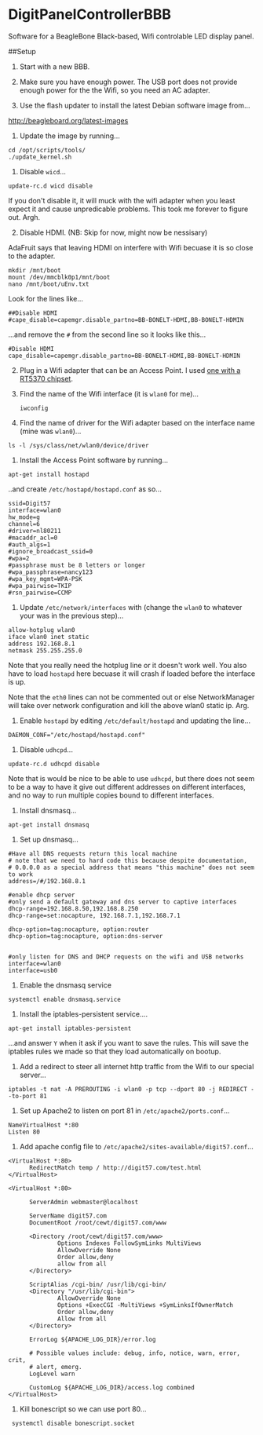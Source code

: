 # DigitPanelControllerBBB
Software for a BeagleBone Black-based, Wifi controlable LED display panel.

##Setup
1. Start with a new BBB. 

1. Make sure you have enough power. The USB port does not provide enough power for the the Wifi, so you need an AC adapter.

1. Use the flash updater to install the latest Debian software image from...

 http://beagleboard.org/latest-images

1. Update the image by running...
 ```
 cd /opt/scripts/tools/
 ./update_kernel.sh
 ```
 
1. Disable `wicd`...
  ```
  update-rc.d wicd disable
  ```
  
  If you don't disable it, it will muck with the wifi adapter when you least expect it and cause unpredicable problems. This took me forever to figure out. Argh. 
  
2. Disable HDMI. (NB: Skip for now, might now be nessisary)

 AdaFruit says that leaving HDMI on interfere with Wifi becuase it is so close to the adapter. 
 ```
 mkdir /mnt/boot
 mount /dev/mmcblk0p1/mnt/boot
 nano /mnt/boot/uEnv.txt
 ```
 
 Look for the lines like...
 ```
 ##Disable HDMI
 #cape_disable=capemgr.disable_partno=BB-BONELT-HDMI,BB-BONELT-HDMIN
 ```
 
 ...and remove the `#` from the second line so it looks like this...
 
 ```
 #Disable HDMI
 cape_disable=capemgr.disable_partno=BB-BONELT-HDMI,BB-BONELT-HDMIN
 ```
 
2. Plug in a Wifi adapter that can be an Access Point. I used [one with a RT5370 chipset](https://www.amazon.com/Wifi-With-Antenna-For-Raspberry/dp/B00H95C0A2/ref=as_sl_pc_ss_til?tag=joshcom-20&linkCode=w01&linkId=ONO3SOUD47R4JW5J&creativeASIN=B00H95C0A2).



1. Find the name of the Wifi interface (it is `wlan0` for me)...
    ```
    iwconfig
    ```

1. Find the name of driver for the Wifi adapter based on the interface name (mine was `wlan0`)...
  ```
  ls -l /sys/class/net/wlan0/device/driver
  ```

1. Install the Access Point software by running...

 ```
 apt-get install hostapd
 ```
 
 ..and create `/etc/hostapd/hostapd.conf` as so...
 
  ```
  ssid=Digit57
  interface=wlan0
  hw_mode=g
  channel=6
  #driver=nl80211
  #macaddr_acl=0
  #auth_algs=1
  #ignore_broadcast_ssid=0
  #wpa=2
  #passphrase must be 8 letters or longer
  #wpa_passphrase=nancy123
  #wpa_key_mgmt=WPA-PSK
  #wpa_pairwise=TKIP
  #rsn_pairwise=CCMP
  ```

    
1. Update `/etc/network/interfaces` with (change the `wlan0` to whatever your was in the previous step)...

  ```
  allow-hotplug wlan0
  iface wlan0 inet static
  address 192.168.8.1
  netmask 255.255.255.0
  ```
 
 Note that you really need the hotplug line or it doesn't work well. You also have to load `hostapd` here becuase it will crash if loaded before the interface is up.  

 Note that the `eth0` lines can not be commented out or else NetworkManager will take over network configuration and kill the above wlan0 static ip. Arg. 

1. Enable `hostapd` by editing `/etc/default/hostapd` and updating the line...
  ```
 DAEMON_CONF="/etc/hostapd/hostapd.conf"
 ``` 

1. Disable `udhcpd`...
  ```
  update-rc.d udhcpd disable
  ```
  
  Note that is would be nice to be able to use `udhcpd`, but there does not seem to be a way to have it give out different addresses on different interfaces, and no way to run multiple copies bound to different interfaces.
  
1.  Install dnsmasq...
  ```
  apt-get install dnsmasq
  ```  
  
1. Set up dnsmasq...

  ```
  #Have all DNS requests return this local machine
  # note that we need to hard code this because despite documentation, 
  # 0.0.0.0 as a special address that means "this machine" does not seem to work
  address=/#/192.168.8.1

  #enable dhcp server
  #only send a default gateway and dns server to captive interfaces
  dhcp-range=192.168.8.50,192.168.8.250
  dhcp-range=set:nocapture, 192.168.7.1,192.168.7.1

  dhcp-option=tag:nocapture, option:router
  dhcp-option=tag:nocapture, option:dns-server


  #only listen for DNS and DHCP requests on the wifi and USB networks
  interface=wlan0
  interface=usb0
  ```
  
1. Enable the dnsmasq service

  ```
  systemctl enable dnsmasq.service
  ```    

1. Install the iptables-persistent service....
  ```
  apt-get install iptables-persistent
  ```
  ...and answer `Y` when it ask if you want to save the rules.
  This will save the iptables rules we made so that they load automatically on bootup. 
  
1. Add a redirect to steer all internet http traffic from the Wifi to our special server...
  ```
  iptables -t nat -A PREROUTING -i wlan0 -p tcp --dport 80 -j REDIRECT --to-port 81
  ```
  
1. Set up Apache2 to listen on port 81 in `/etc/apache2/ports.conf`...
  ```
  NameVirtualHost *:80
  Listen 80
  ```
  
1. Add apache config file to `/etc/apache2/sites-available/digit57.conf`...
  ```
  <VirtualHost *:80>
        RedirectMatch temp / http://digit57.com/test.html
  </VirtualHost>

  <VirtualHost *:80>

        ServerAdmin webmaster@localhost

        ServerName digit57.com
        DocumentRoot /root/cewt/digit57.com/www

        <Directory /root/cewt/digit57.com/www>
                Options Indexes FollowSymLinks MultiViews
                AllowOverride None
                Order allow,deny
                allow from all
        </Directory>

        ScriptAlias /cgi-bin/ /usr/lib/cgi-bin/
        <Directory "/usr/lib/cgi-bin">
                AllowOverride None
                Options +ExecCGI -MultiViews +SymLinksIfOwnerMatch
                Order allow,deny
                Allow from all
        </Directory>

        ErrorLog ${APACHE_LOG_DIR}/error.log

        # Possible values include: debug, info, notice, warn, error, crit,
        # alert, emerg.
        LogLevel warn

        CustomLog ${APACHE_LOG_DIR}/access.log combined
  </VirtualHost>
  ```
1. Kill bonescript so we can use port 80...
  ```
   systemctl disable bonescript.socket
   ```
   
   
